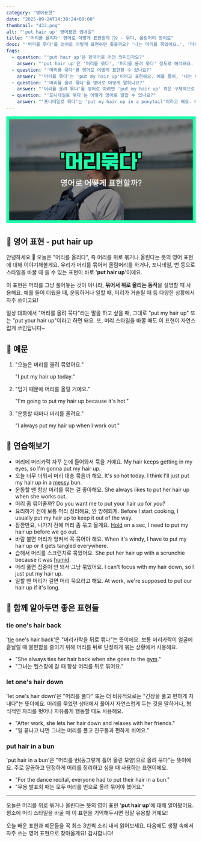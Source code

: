 ```yaml
---
category: "영어표현"
date: "2025-09-24T14:30:24+09:00"
thumbnail: "433.png"
alt: "'put hair up' 영어표현 썸네일"
title: "'머리를 올리다' 영어로 어떻게 표현할까 💇‍♀️ - 묶다, 올림머리 영어로"
desc: "'머리를 묶다'를 영어로 어떻게 표현하면 좋을까요? '나는 머리를 묶었어요.', '더워서 머리를 올려 묶었어요.' 등을 영어로 표현하는 법을 배워봅시다. 다양한 예문을 통해서 연습하고 본인의 표현으로 만들어 보세요."
faqs: 
  - question: "'put hair up'은 한국어로 어떤 의미인가요?"
    answer: "'put hair up'은 '머리를 묶다', '머리를 올려 묶다' 정도로 해석돼요. 주로 머리를 아래로 풀지 않고 위쪽으로 올려서 정리한다는 뉘앙스예요."
  - question: "'머리를 묶다'를 영어로 어떻게 표현할 수 있나요?"
    answer: "'머리를 묶다'는 'put my hair up'이라고 표현해요. 예를 들어, '나는 머리를 묶었어요.'는 'I put my hair up.'이라고 해요."
  - question: "'머리를 올려 묶다'를 영어로 어떻게 말하나요?"
    answer: "'머리를 올려 묶다'를 영어로 하려면 'put my hair up' 혹은 구체적으로 'put my hair up in a ponytail'이라고 해요. 예를 들어, '더워서 머리를 올려 묶었어요.'는 'I put my hair up because it was hot.'라고 해요."
  - question: "'포니테일로 묶다'는 어떻게 영어로 말할 수 있나요?"
    answer: "'포니테일로 묶다'는 'put my hair up in a ponytail'이라고 해요. 예를 들어, '운동할 때는 항상 포니테일로 머리를 묶어요.'는 'I always put my hair up in a ponytail when I work out.'라고 할 수 있어요."
---
```


!['put hair up' 영어표현](./433.png)

## 🌟 영어 표현 - put hair up

안녕하세요 👋 오늘은 "머리를 올리다", 즉 머리를 위로 묶거나 올린다는 뜻의 영어 표현에 대해 이야기해볼게요. 우리가 머리를 묶어서 올림머리를 하거나, 포니테일, 번 등으로 스타일을 바꿀 때 쓸 수 있는 표현이 바로 '**put hair up**'이에요.

이 표현은 머리를 그냥 풀어놓는 것이 아니라, **묶어서 위로 올리는 동작**을 설명할 때 사용해요. 예를 들어 더웠을 때, 운동하거나 일할 때, 머리가 거슬릴 때 등 다양한 상황에서 자주 쓰이고요!

일상 대화에서 "머리를 올려 묶다"라는 말을 하고 싶을 때, 그대로 "put my hair up" 또는 "put your hair up"이라고 하면 돼요. 또, 머리 스타일을 바꿀 때도 이 표현이 자연스럽게 쓰인답니다~

## 📖 예문

1. "오늘은 머리를 올려 묶었어요."

   "I put my hair up today."

2. "덥기 때문에 머리를 올릴 거예요."

   "I'm going to put my hair up because it's hot."

3. "운동할 때마다 머리를 올려요."

   "I always put my hair up when I work out."



## 💬 연습해보기

<ul data-interactive-list>

  <li data-interactive-item>
    <span data-toggler>머리에 머리카락 자꾸 눈에 들어와서 묶을 거예요.</span>
    <span data-answer>My hair keeps getting in my eyes, so I'm gonna put my hair up.</span>
  </li>

  <li data-interactive-item>
    <span data-toggler>오늘 너무 더워서 머리 대충 묶을까 해요.</span>
    <span data-answer>It's so hot today. I think I'll just put my hair up in a <a href="/blog/in-english/352.messy/">messy</a> bun.</span>
  </li>

  <li data-interactive-item>
    <span data-toggler>운동할 땐 항상 머리를 묶는 걸 좋아해요.</span>
    <span data-answer>She always likes to put her hair up when she works out.</span>
  </li>

  <li data-interactive-item>
    <span data-toggler>머리 좀 묶어줄까?</span>
    <span data-answer>Do you want me to put your hair up for you?</span>
  </li>

  <li data-interactive-item>
    <span data-toggler>요리하기 전에 보통 머리 정리해요, 안 방해되게.</span>
    <span data-answer>Before I start cooking, I usually put my hair up to keep it out of the way.</span>
  </li>

  <li data-interactive-item>
    <span data-toggler>잠깐만요, 나가기 전에 머리 좀 묶고 올게요.</span>
    <span data-answer><a href="/blog/in-english/388.hold/">Hold</a> on a sec, I need to put my hair up before we go out.</span>
  </li>

  <li data-interactive-item>
    <span data-toggler>바람 불면 머리가 엉켜서 꼭 묶어야 해요.</span>
    <span data-answer>When it's windy, I have to put my hair up or it gets tangled everywhere.</span>
  </li>

  <li data-interactive-item>
    <span data-toggler>습해서 머리를 스크런치로 묶었어요.</span>
    <span data-answer>She put her hair up with a scrunchie because it was <a href="/blog/in-english/440.humid/">humid</a>.</span>
  </li>

  <li data-interactive-item>
    <span data-toggler>머리 풀면 집중이 안 돼서 그냥 묶었어요.</span>
    <span data-answer>I can't focus with my hair down, so I just put my hair up.</span>
  </li>

  <li data-interactive-item>
    <span data-toggler>일할 땐 머리가 길면 머리 묶으라고 해요.</span>
    <span data-answer>At work, we're supposed to put our hair up if it's long.</span>
  </li>

</ul>

## 🤝 함께 알아두면 좋은 표현들

### tie one's hair back

'[tie](/blog/in-english/396.tie/) one's hair back'은 "머리카락을 뒤로 묶다"는 뜻이에요. 보통 머리카락이 얼굴에 흩날릴 때 불편함을 줄이기 위해 머리를 뒤로 단정하게 묶는 상황에서 사용해요.

- "She always ties her hair back when she goes to the [gym](/blog/in-english/431.gym/)."
- "그녀는 헬스장에 갈 때 항상 머리를 뒤로 묶어요."

### let one's hair down

'let one's hair down'은 "머리를 풀다" 또는 더 비유적으로는 "긴장을 풀고 편하게 지내다"는 뜻이에요. 머리를 묶었던 상태에서 풀어서 자연스럽게 두는 것을 말하거나, 형식적인 자리를 벗어나 자유롭게 행동할 때도 사용해요.

- "After work, she lets her hair down and relaxes with her friends."
- "일 끝나고 나면 그녀는 머리를 풀고 친구들과 편하게 쉬어요."

### put hair in a bun

'put hair in a bun'은 "머리를 번(동그랗게 틀어 올린 모양)으로 올려 묶다"는 뜻이에요. 주로 깔끔하고 단정하게 머리를 정리하고 싶을 때 사용하는 표현이에요.

- "For the dance recital, everyone had to put their hair in a bun."
- "무용 발표회 때는 모두 머리를 번으로 올려 묶어야 했어요."

---

오늘은 머리를 위로 묶거나 올린다는 뜻의 영어 표현 '**put hair up**'에 대해 알아봤어요. 평소에 머리 스타일을 바꿀 때 이 표현을 기억해두시면 정말 유용할 거예요!

오늘 배운 표현과 예문들을 꼭 최소 3번씩 소리 내서 읽어보세요. 다음에도 생활 속에서 자주 쓰는 영어 표현으로 찾아올게요! 감사합니다!

